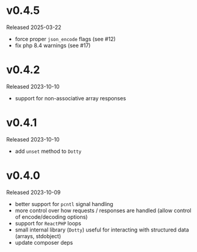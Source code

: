 # v0.4.5

Released 2025-03-22

- force proper `json_encode` flags (see #12)
- fix php 8.4 warnings (see #17)

# v0.4.2

Released 2023-10-10

- support for non-associative array responses

# v0.4.1

Released 2023-10-10

- add `unset` method to `Dotty`

# v0.4.0

Released 2023-10-09

- better support for `pcntl` signal handling
- more control over how requests / responses are handled (allow control of encode/decoding options)
- support for `ReactPHP` loops
- small internal library (`Dotty`) useful for interacting with structured data (arrays, stdobject)
- update composer deps
